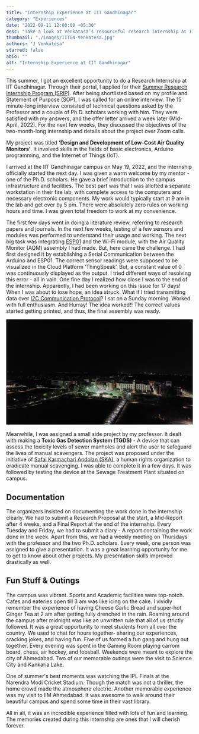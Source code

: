 ```yaml
---
title: "Internship Experience at IIT Gandhinagar"
category: "Experiences"
date: "2022-09-11 12:00:00 +05:30"
desc: "Take a look at Venkatasa’s resourceful research internship at IIT Gandhinagar as he talks about the world of electronics and the internet of things."
thumbnail: "./images/IITGN-Venkatesa.jpg"
authors: "J Venkatesa"
starred: false
abio: ""
alt: "Internship Experience at IIT Gandhinagar"
---
```


This summer, I got an excellent opportunity to do a Research Internship at IIT Gandhinagar. Through their portal, I applied for their [Summer Research Internship Program (SRIP)](https://srip.iitgn.ac.in/info/). After being shortlisted based on my profile and Statement of Purpose (SOP), I was called for an online interview. The 15 minute-long interview consisted of technical questions asked by the Professor and a couple of Ph.D. scholars working with him. They were satisfied with my answers, and the offer letter arrived a week later (Mid-April, 2022). For the next few weeks, they discussed the objectives of the two-month-long internship and details about the project over Zoom calls.                  

My project was titled **‘Design and Development of Low-Cost Air Quality Monitors’**. It involved skills in the fields of basic electronics, Arduino programming, and the Internet of Things (IoT).

I arrived at the IIT Gandhinagar campus on May 19, 2022, and the internship officially started the next day. I was given a warm welcome by my mentor - one of the Ph.D. scholars. He gave a brief introduction to the campus infrastructure and facilities. The best part was that I was allotted a separate workstation in their fire lab, with complete access to the computers and necessary electronic components. My work would typically start at 9 am in the lab and get over by 5 pm. There were absolutely zero rules on working hours and time. I was given total freedom to work at my convenience.

The first few days went in doing a literature review, referring to research papers and journals. In the next few weeks, testing of a few sensors and modules was performed to understand their usage and working. The next big task was integrating [ESP01](https://www.instructables.com/Getting-Started-With-the-ESP8266-ESP-01/) and the Wi-Fi module, with the Air Quality Monitor (AQM) assembly I had made. But, here came the challenge. I had first designed it by establishing a Serial Communication between the Arduino and ESP01. The correct sensor readings were supposed to be visualized in the Cloud Platform ‘ThingSpeak’. But, a constant value of 0 was continuously displayed as the output. I tried different ways of resolving this error - all in vain. One fine day I realized how close I was to the end of the internship. Apparently, I had been working on this issue for 17 days! When I was about to lose hope, an idea struck. What if I tried transmitting data over [I2C Communication Protocol](https://www.geeksforgeeks.org/i2c-communication-protocol/)? I sat on a Sunday morning. Worked with full enthusiasm. And Hurray! The idea worked!! The correct values started getting printed, and thus, the final assembly was ready.

![img](./images/within_articles/iitgn1.jpg)


Meanwhile, I was assigned a small side project by my professor. It dealt with making a **Toxic Gas Detection System (TGDS)** - A device that can assess the toxicity levels of sewer manholes and alert the user to safeguard the lives of manual scavengers. The project was proposed under the initiative of [Safai Karmachari Andolan (SKA)](https://www.safaikarmachariandolan.org/), a human rights organization to eradicate manual scavenging. I was able to complete it in a few days. It was followed by testing the device at the Sewage Treatment Plant situated on campus.

## Documentation
The organizers insisted on documenting the work done in the internship clearly. We had to submit a Research Proposal at the start, a Mid-Report after 4 weeks, and a Final Report at the end of the internship. Every Tuesday and Friday, we had to submit a diary - A report containing the work done in the week. Apart from this, we had a weekly meeting on Thursdays with the professor and the two Ph.D. scholars. Every week, one person was assigned to give a presentation. It was a great learning opportunity for me to get to know about other projects. My presentation skills improved drastically as well.

## Fun Stuff & Outings
The campus was vibrant. Sports and Academic facilities were top-notch. Cafes and eateries open till 3 am was like icing on the cake. I vividly remember the experience of having Cheese Garlic Bread and super-hot Ginger Tea at 2 am after getting fully drenched in the rain. Roaming around the campus after midnight was like an unwritten rule that all of us strictly followed. It was a great opportunity to meet students from all over the country. We used to chat for hours together- sharing our experiences, cracking jokes, and having fun. Five of us formed a fun gang and hung out together. Every evening was spent in the Gaming Room playing carrom board, chess, air hockey, and foosball. Weekends were meant to explore the city of Ahmedabad. Two of our memorable outings were the visit to Science City and Kankaria Lake.

One of summer's best moments was watching the IPL Finals at the Narendra Modi Cricket Stadium. Though the match was not a thriller, the home crowd made the atmosphere electric. Another memorable experience was my visit to IIM Ahmedabad. It was awesome to walk around their beautiful campus and spend some time in their vast library.

All in all, it was an incredible experience filled with lots of fun and learning. The memories created during this internship are ones that I will cherish forever.